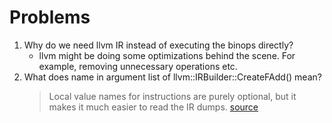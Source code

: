 # Problems
1. Why do we need llvm IR instead of executing the binops directly?
    - llvm might be doing some optimizations behind the scene. For example, removing unnecessary operations etc.
2. What does name in argument list of llvm::IRBuilder::CreateFAdd() mean?
    > Local value names for instructions are purely optional, but it makes it much easier to read the IR dumps. [source](https://llvm.org/docs/tutorial/MyFirstLanguageFrontend/LangImpl03.html#expression-code-generation)

